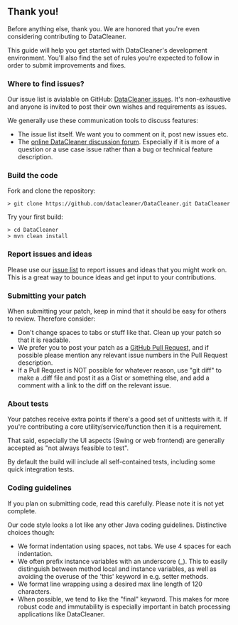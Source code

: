 ## Thank you!

Before anything else, thank you. We are honored that you're even considering contributing to DataCleaner.

This guide will help you get started with DataCleaner's development environment. You'll also find the set of rules you're expected to follow in order to submit improvements and fixes.

### Where to find issues?

Our issue list is avialable on GitHub: [DataCleaner issues](https://github.com/datacleaner/DataCleaner/issues). It's non-exhaustive and anyone is invited to post their own wishes and requirements as issues.

We generally use these communication tools to discuss features:

 * The issue list itself. We want you to comment on it, post new issues etc.
 * The [online DataCleaner discussion forum](http://datacleaner.org/forum). Especially if it is more of a question or a use case issue rather than a bug or technical feature description.

### Build the code

Fork and clone the repository:

```
> git clone https://github.com/datacleaner/DataCleaner.git DataCleaner
```

Try your first build:

```
> cd DataCleaner
> mvn clean install
```

### Report issues and ideas

Please use our [issue list](https://github.com/datacleaner/DataCleaner/issues) to report issues and ideas that you might work on. This is a great way to bounce ideas and get input to your contributions.

### Submitting your patch

When submitting your patch, keep in mind that it should be easy for others to review. Therefore consider:

* Don't change spaces to tabs or stuff like that. Clean up your patch so that it is readable.
* We prefer you to post your patch as a [GitHub Pull Request](https://github.com/datacleaner/DataCleaner/pulls), and if possible please mention any relevant issue numbers in the Pull Request description.
* If a Pull Request is NOT possible for whatever reason, use "git diff" to make a .diff file and post it as a Gist or something else, and add a comment with a link to the diff on the relevant issue.

### About tests

Your patches receive extra points if there's a good set of unittests with it. If you're contributing a core utility/service/function then it is a requirement.

That said, especially the UI aspects (Swing or web frontend) are generally accepted as "not always feasible to test".

By default the build will include all self-contained tests, including some quick integration tests.

### Coding guidelines

If you plan on submitting code, read this carefully. Please note it is not yet complete.

Our code style looks a lot like any other Java coding guidelines. Distinctive choices though:

* We format indentation using spaces, not tabs. We use 4 spaces for each indentation.
* We often prefix instance variables with an underscore (_). This to easily distinguish between method local and instance variables, as well as avoiding the overuse of the 'this' keyword in e.g. setter methods.
* We format line wrapping using a desired max line length of 120 characters.
* When possible, we tend to like the "final" keyword. This makes for more robust code and immutability is especially important in batch processing applications like DataCleaner.